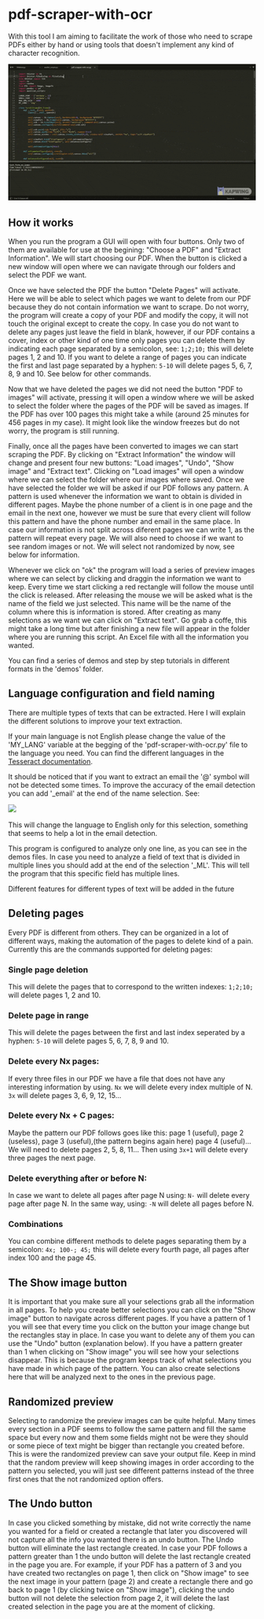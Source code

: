 # pdf-scraper-with-ocr
With this tool I am aiming to facilitate the work of those who need to scrape PDFs either by hand or using tools that doesn't implement any kind of character recognition.

[![Screencast](https://github.com/JacoboGuijar/pdf-scraper-with-ocr/blob/main/demos/Usage%20demo.gif)](https://github.com/JacoboGuijar/pdf-scraper-with-ocr/blob/main/demos/Usage%20demo.gif)


## How it works
When you run the program a GUI will open with four buttons. Only two of them are available for use at the begining: "Choose a PDF" and "Extract Information". We will start choosing our PDF. When the button is clicked a new window will open where we can navigate through our folders and select the PDF we want.

Once we have selected the PDF the button "Delete Pages" will activate. Here we will be able to select which pages we want to delete from our PDF because they do not contain information we want to scrape. Do not worry, the program will create a copy of your PDF and modify the copy, it will not touch the original except to create the copy. In case you do not want to delete any pages just leave the field in blank, however, if our PDF contains a cover, index or other kind of one time only pages you can delete them by indicating each page separated by a semicolon, see: `1;2;10;` this will delete pages 1, 2 and 10. If you want to delete a range of pages you can indicate the first and last page separated by a hyphen: `5-10` will delete pages 5, 6, 7, 8, 9 and 10. See below for other commands.

Now that we have deleted the pages we did not need the button "PDF to images" will activate, pressing it will open a window where we will be asked to select the folder where the pages of the PDF will be saved as images. If the PDF has over 100 pages this might take a while (around 25 minutes for 456 pages in my case). It might look like the window freezes but do not worry, the program is still running.

Finally, once all the pages have been converted to images we can start scraping the PDF. By clicking on "Extract Information" the window will change and present four new buttons: "Load images", "Undo", "Show image" and "Extract text". Clicking on "Load images" will open a window where we can select the folder where our images where saved. Once we have selected the folder we will be asked if our PDF follows any pattern. A pattern is used whenever the information we want to obtain is divided in different pages. Maybe the phone number of a client is in one page and the email in the next one, however we must be sure that every client will follow this pattern and have the phone number and email in the same place. In case our information is not split across diferent pages we can write 1, as the pattern will repeat every page. We will also need to choose if we want to see random images or not. We will select not randomized by now, see below for information. 

Whenever we click on "ok" the program will load a series of preview images where we can select by clicking and draggin the information we want to keep. Every time we start clicking a red rectangle will follow the mouse until the click is released. After releasing the mouse we will be asked what is the name of the field we just selected. This name will be the name of the column where this is information is stored. After creating as many selections as we want we can click on "Extract text". Go grab a coffe, this might take a long time but after finishing a new file will appear in the folder where you are running this script. An Excel file with all the information you wanted.

You can find a series of demos and step by step tutorials in different formats in the 'demos' folder.

## Language configuration and field naming
There are multiple types of texts that can be extracted. Here I will explain the different solutions to improve your text extraction.

If your main language is not English please change the value of the 'MY_LANG' variable at the begging of the 'pdf-scraper-with-ocr.py' file to the language you need. You can find the different languages in the [Tesseract documentation](https://tesseract-ocr.github.io/tessdoc/Data-Files.html). 

It should be noticed that if you want to extract an email the '@' symbol will not be detected some times. To improve the accuracy of the email detection you can add '\_email' at the end of the name selection. See:

![](https://i.imgur.com/gughskB.png)

This will change the language to English only for this selection, something that seems to help a lot in the email detection.

This program is configured to analyze only one line, as you can see in the demos files. In case you need to analyze a field of text that is divided in multiple lines you should add at the end of the selection '\_ML'. This will tell the program that this specific field has multiple lines. 

Different features for different types of text will be added in the future

## Deleting pages
Every PDF is different from others. They can be organized in a lot of different ways, making the automation of the pages to delete kind of a pain. Currently this are the commands supported for deleting pages:
### Single page deletion
This will delete the pages that to correspond to the written indexes: `1;2;10;` will delete pages 1, 2 and 10.
### Delete page in range
This will delete the pages between the first and last index seperated by a hyphen: `5-10` will delete pages 5, 6, 7, 8, 9 and 10.
### Delete every Nx pages:
If every three files in our PDF we have a file that does not have any interesting information by using. `Nx` we will delete every index multiple of N. `3x` will delete pages 3, 6, 9, 12, 15...
### Delete every Nx + C pages:
Maybe the pattern our PDF follows goes like this: page 1 (useful), page 2 (useless), page 3 (useful),(the pattern begins again here) page 4 (useful)... We will need to delete pages 2, 5, 8, 11... Then using `3x+1` will delete every three pages the next page.
### Delete everything after or before N:
In case we want to delete all pages after page N using: `N-` will delete every page after page N. In the same way, using: `-N` will delete all pages before N. 
### Combinations
You can combine different methods to delete pages separating them by a semicolon: `4x; 100-; 45;` this will delete every fourth page, all pages after index 100 and the page 45.

## The Show image button
It is important that you make sure all your selections grab all the information in all pages. To help you create better selections you can click on the "Show image" button to navigate across different pages. If you have a pattern of 1 you will see that every time you click on the button your image change but the rectangles stay in place. In case you want to delete any of them you can use the "Undo" button (explanation below). If you have a pattern greater than 1 when clicking on "Show image" you will see how your selections disappear. This is because the program keeps track of what selections you have made in which page of the pattern. You can also create selections here that will be analyzed next to the ones in the previous page.

## Randomized preview
Selecting to randomize the preview images can be quite helpful. Many times every section in a PDF seems to follow the same pattern and fill the same space but every now and them some fields might not be were they should or some piece of text might be bigger than rectangle you created before. This is were the randomized preview can save your output file. Keep in mind that the random preview will keep showing images in order according to the pattern you selected, you will just see different patterns instead of the three first ones that the not randomized option offers.

## The Undo button
In case you clicked something by mistake, did not write correctly the name you wanted for a field or created a rectangle that later you discovered will not capture all the info you wanted there is an undo button. The Undo button will eliminate the last rectangle created. In case your PDF follows a pattern greater than 1 the undo button will delete the last rectangle created in the page you are. For example, if your PDF has a pattern of 3 and you have created two rectangles on page 1, then click on "Show image" to see the next image in your pattern (page 2) and create a rectangle there and go back to page 1 (by clicking twice on "Show image"), clicking the undo button will not delete the selection from page 2, it will delete the last created selection in the page you are at the moment of clicking.
